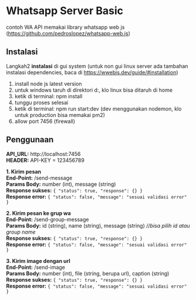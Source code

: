 # Whatsapp Server Basic
contoh WA API memakai library whatsapp web js (https://github.com/pedroslopez/whatsapp-web.js)

## Instalasi
Langkah2 **instalasi** di gui system (untuk non gui linux server ada tambahan instalasi dependencies, baca di https://wwebjs.dev/guide/#installation)
1. install node js latest version
2. untuk windows taruh di direktori d:, klo linux bisa ditaruh di home
3. ketik di terminal: npm install
4. tunggu proses selesai
5. ketik di terminal: npm run start:dev (dev menggunakan nodemon, klo untuk production bisa memakai pm2)
6. allow port 7456 (firewall)

## Penggunaan

**API_URL:** http://localhost:7456  
**HEADER:** API-KEY = 123456789

**1. Kirim pesan**  
**End-Point:** /send-message  
**Params Body:** number (int), message (string)  
**Response sukses:** 
`{ "status": true, "response": {} }`  
**Response error:** 
`{ "status": false, "message": "sesuai validasi error" }`

**2. Kirim pesan ke grup wa**  
**End-Point:** /send-group-message  
**Params Body:** id (string), name (string), message (string) //*bisa pilih id atau group name*  
**Response sukses:** 
`{ "status": true, "response": {} }`  
**Response error:** 
`{ "status": false, "message": "sesuai validasi error" }`

**3. Kirim image dengan url**  
**End-Point:** /send-image  
**Params Body:** number (int), file (string, berupa url), caption (string)  
**Response sukses:** 
`{ "status": true, "response": {} }`  
**Response error:** 
`{ "status": false, "message": "sesuai validasi error" }`
